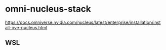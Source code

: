 # omni-nucleus-stack

https://docs.omniverse.nvidia.com/nucleus/latest/enterprise/installation/install-ove-nucleus.html

## WSL

